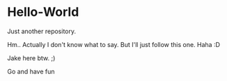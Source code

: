 # Hello-World
Just another repository.

Hm.. Actually I don't know what to say. But I'll just follow this one. Haha :D 

Jake here btw. ;)

Go and have fun
